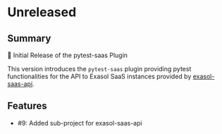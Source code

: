 # Unreleased

## Summary

🚀 Initial Release of the pytest-saas Plugin

This version introduces the `pytest-saas` plugin providing pytest functionalities for the API to Exasol SaaS instances provided by [exasol-saas-api](https://github.com/exasol/saas-api-python).

## Features

* #9: Added sub-project for exasol-saas-api
